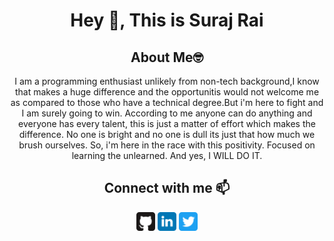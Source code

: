<h1 align='center'>Hey 👋, This is Suraj Rai</h1>
<p align = 'center'> 
 <h2 align='center'>About Me🤓</h2>
<p align='center'>I am a programming enthusiast unlikely from non-tech background,I know that makes a huge difference and the opportunitis would not welcome me as compared to those who have a technical degree.But i'm here to fight and I am surely going to win. According to me anyone can do anything and everyone has every talent, this is just a matter of effort which makes the difference. No one is bright and no one is dull its just that how much we brush ourselves. So, i'm here in the race with this positivity. Focused on learning the unlearned. And yes, I WILL DO IT.</p><h2 align='center'>Connect with me  📫 </h2>
<p align = 'center'> 
 <a href = https://github.com/sr3688 target='blank'> <img src=https://github.com/edent/SuperTinyIcons/blob/master/images/svg/github.svg height='30' weight='30'/></a>
<a href = https://www.linkedin.com/in/sr3688 target='blank'> <img src=https://github.com/edent/SuperTinyIcons/blob/master/images/svg/linkedin.svg height='30' weight='30'/></a> 
<a href = https://twitter.com/surajrai_z target='blank'> <img src=https://github.com/edent/SuperTinyIcons/blob/master/images/svg/twitter.svg height='30' weight='30'/></a>
